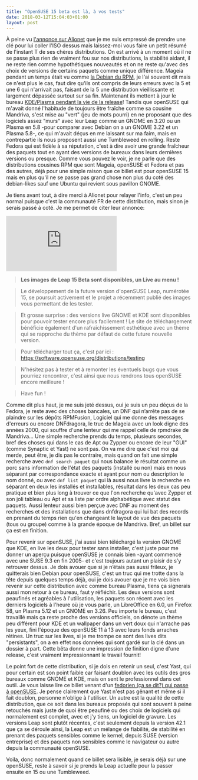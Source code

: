 ```yaml
---
title: "OpenSUSE 15 beta est là, à vos tests"
date: 2018-03-12T15:04:03+01:00
layout: post
---
```

À peine vu [l'annonce sur Alionet](https://www.alionet.org/content.php?810-Les-images-de-Leap-15-Beta-sont-disponibles-un-Live-au-menu-!) que je me suis empressé de prendre une clé pour lui coller l'ISO dessus mais laissez-moi vous faire un petit résumé de l'instant T de ses chères distributions. On est arrivé à un moment où il ne se passe plus rien de vraiment fou sur nos distributions, la stabilité aidant, il ne reste rien comme hypothétiques nouveautés et on ne reste qu'avec des choix de versions de certains paquets comme unique différence. Mageia pendant un temps était vu comme [la Debian du RPM](http://frederic.bezies.free.fr/blog/?p=13722), je l'ai souvent dit mais ce n'est plus le cas, faut dire qu'ils ont compris de leurs erreurs avec la 5 et une 6 qui n'arrivait pas, faisant de la 5 une distribution vieillissante et largement dépassée surtout sur sa fin. Maintenant ils mettent à jour le bureau [KDE/Plasma pendant la vie de la release](http://mageia.nicolaslecureuil.fr/2018/02/plasma-5-12-et-autres-joyeusetes/)! Tandis que openSUSE qui m'avait donné l'habitude de toujours être fraîche comme sa cousine Mandriva, s'est mise au "vert" (jeu de mots pourri) en ne proposant que des logiciels assez "murs" avec leur Leap comme un GNOME en 3.20 ou un Plasma en 5.8 -pour comparer avec Debian on a un GNOME 3.22 et un Plasma 5.8-, ce qui m'avait déçus en me laissant sur ma faim, mais en contrepartie ils nous proposent aussi une Tumbleweed en rolling. Reste Fedora qui est fidèle à sa réputation, c'est à dire avoir une grande fraîcheur des paquets tout en ayant des versions de bureaux dans leurs dernières versions ou presque. Comme vous pouvez le voir, je ne parle que des distributions cousines RPM que sont Mageia, openSUSE et Fedora et pas des autres, déjà pour une simple raison que ce billet est pour openSUSE 15 mais en plus qu'il ne se passe pas grand chose non plus du coté des debian-likes sauf une Ubuntu qui revient sous pavillon GNOME.

Je tiens avant tout, à dire merci à Alionet pour relayer l'info, c'est un peu normal puisque c'est la communauté FR de cette distribution, mais sinon je serais passé à coté. Je me permet de citer leur annonce:

![Leap testing](https://www.alionet.org/attachment.php?attachmentid=4008&d=1520503378)

> **Les images de Leap 15 Beta sont disponibles, un Live au menu !**

>Le développement de la future version d'openSUSE Leap, numérotée 15, se poursuit activement et le projet a récemment publié des images vous permettant de les tester.

>Et grosse surprise : des versions live GNOME et KDE sont disponibles pour pouvoir tester encore plus facilement !
>Le site de téléchargement bénéficie également d'un rafraîchissement esthétique avec un thème qui se rapproche du thème par défaut de cette future nouvelle version.

>Pour télécharger tout ça, c'est par ici : https://software.opensuse.org/distributions/testing

>N'hésitez pas à tester et à remonter les éventuels bugs que vous pourriez rencontrer, c'est ainsi que nous rendrons tous openSUSE encore meilleure !

>Have fun !

Comme dit plus haut, je me suis jeté dessus, oui je suis un peu déçus de la Fedora, je reste avec des choses bancales, un DNF qui n’arrête pas de se plaindre sur les dépôts RPMFusion, Logiciel qui me donne des messages d'erreurs ou encore DNFdragora, le truc de Mageia avec un look digne des années 2000, qui souffre d'une lenteur qui me rappel celle de rpmdrake de Mandriva... Une simple recherche prends du temps, plusieurs secondes, bref des choses qui dans le cas de Apt ou Zypper ou encore de leur "GUI"(comme Synaptic et Yast) ne sont pas. On va me dire que c'est moi qui merde, peut être, je dis pas le contraire, mais quand on fait une simple recherche avec `dnf search paquet` qui nous balance le résultat comme un porc sans information de l'état des paquets (installé ou non) mais en nous séparant par correspondance exacte et ayant pour nom ou description le nom donné, ou avec `dnf list paquet` qui là aussi nous livre la recherche en séparant en deux les installés et installables, résultat dans les deux cas peu pratique et bien plus long à trouver ce que l'on recherche qu'avec Zypper et son joli tableau ou Apt et sa liste par ordre alphabétique avec statut des paquets. Aussi lenteur aussi bien perçue avec DNF au moment des recherches et des installations que dans dnfdragora qui lui bat des records en prenant du temps rien qu'en changeant le layout de vue des paquets (tous ou groupe) comme à la grande époque de Mandriva. Bref, un billet sur ça est en finition.

Pour revenir sur openSUSE, j'ai aussi bien téléchargé la version GNOME que KDE, en live les deux pour tester sans installer, c'est juste pour me donner un aperçu puisque openSUSE je connais bien -ayant commencé avec une SUSE 9.3 en fin 2005- et c'est toujours autant un plaisir de s'y retrouver dessus. Je dois avouer que si je n’étais pas aussi frileux, je quitterais bien Debian pour openSUSE, c'est un truc qui me trotte dans la tête depuis quelques temps déjà, oui je dois avouer que je me vois bien revenir sur cette distribution avec comme bureau Plasma, tiens ça signerais aussi mon retour à ce bureau, faut y réfléchir.
Les deux versions sont peaufinés et agréables à l'utilisation, les paquets son récent avec les derniers logiciels à l'heure où je vous parle, un LibreOffice en 6.0, un Firefox 58, un Plasma 5.12 et un GNOME en 3.26. Peu importe le bureau, c'est travaillé mais ça reste proche des versions officiels, on dénote un thème peu différent pour KDE et un wallpaper dans un vert doux qui n'arrache pas les yeux, fini l'époque des openSUSE 11 à 13 avec leurs fonds arraches rétines. Un truc sur les lives, si je me trompe ce sont des lives dits "persistants", on a en effet nos données qui sont gardé sur la clé dans un dossier à part. Cette bêta donne une impression de finition digne d'une release, c'est vraiment impressionnant le travail fournit!

Le point fort de cette distribution, si je dois en retenir un seul, c'est Yast, qui pour certain est son point faible car faisant doublon avec les outils des gros bureaux comme GNOME et KDE, mais on sent le professionnel dans cet outil. Je vous laisse lire ce billet venant d'un [fedorien (ça se dit?) qui passe à openSUSE](http://franck-ridel.fr/de-fedora-a-opensuse-the-gros-switch/). Je pense clairement que Yast n'est pas gênant et même si il fait doublon, personne n'oblige à l'utiliser. Un autre est la qualité de cette distribution, que ce soit dans les bureaux proposés qui sont souvent à peine retouchés mais juste de quoi être peaufiné ou des choix de logiciels qui normalement est complet, avec et j'y tiens, un logiciel de gravure. Les versions Leap sont plutôt récentes, c'est seulement depuis la version 42.1 que ça se déroule ainsi, la Leap est un mélange de fiabilité, de stabilité en prenant des paquets sensibles comme le kernel, depuis SUSE (version entreprise) et des paquets non sensibles comme le navigateur ou autre depuis la communauté openSUSE.

Voila, donc normalement quand ce billet sera lisible, je serais déjà sur une openSUSE, reste à savoir si je prends la Leap actuelle pour la passer ensuite en 15 ou une Tumbleweed.
